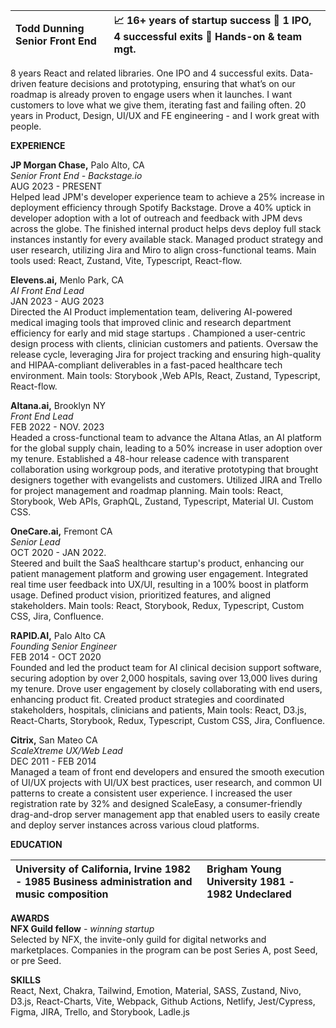 

| Todd Dunning Senior Front End | 📈  16+ years of startup success 🚀  1 IPO, 4 successful exits 🔗  Hands-on & team mgt. |
| :---- | :---- |

8 years React and related libraries.  One IPO and 4 successful exits.  Data-driven feature decisions and prototyping, ensuring that what’s on our roadmap is already proven to engage users when it launches.  I want customers to love what we give them, iterating fast and failing often.  20 years in Product, Design, UI/UX and FE engineering \- and I work great with people. 

**EXPERIENCE**

**JP Morgan Chase,** Palo Alto, CA  
*Senior Front End \- Backstage.io*  
AUG 2023 \- PRESENT  
Helped lead JPM's developer experience team to achieve a 25% increase in deployment efficiency through Spotify Backstage. Drove a 40% uptick in developer adoption with a lot of outreach and feedback with JPM devs across the globe.  The finished internal product helps devs deploy full stack instances instantly for every available stack.  Managed product strategy and user research, utilizing Jira and Miro to align cross-functional teams.   Main tools used:  React, Zustand, Vite, Typescript, React-flow.  

**Elevens.ai,** Menlo Park, CA  
*AI Front End Lead*  
JAN 2023 \- AUG 2023  
Directed the AI Product implementation team, delivering AI-powered medical imaging tools that improved clinic and research department efficiency for early and mid stage startups . Championed a user-centric design process with clients, clinician customers and patients.  Oversaw the release cycle, leveraging Jira for project tracking and ensuring high-quality and HIPAA-compliant deliverables in a fast-paced healthcare tech environment. Main tools: Storybook ,Web APIs, React, Zustand, Typescript, React-flow.  

**Altana.ai,** Brooklyn NY  
*Front End Lead*  
FEB 2022 \- NOV. 2023  
Headed a cross-functional team to advance the Altana Atlas, an AI platform for the global supply chain, leading to a 50% increase in user adoption over my tenure.  Established a 48-hour release cadence with transparent collaboration using workgroup pods, and iterative prototyping that brought designers together with evangelists and customers. Utilized JIRA and Trello for project management and roadmap planning.  Main tools: React, Storybook,  Web APIs, GraphQL,  Zustand, Typescript, Material UI.  Custom CSS.

**OneCare.ai,** Fremont CA  
*Senior Lead*  
OCT 2020 \- JAN 2022\.  
Steered and built the SaaS healthcare startup's product, enhancing our patient management platform and growing user engagement. Integrated real time user feedback into UX/UI, resulting in a 100% boost in platform usage. Defined product vision, prioritized features, and aligned stakeholders.  Main tools:  React, Storybook, Redux, Typescript, Custom CSS, Jira, Confluence.

**RAPID.AI,** Palo Alto CA  
*Founding Senior Engineer*  
FEB 2014 \- OCT 2020  
Founded and led the product team for AI clinical decision support software, securing adoption by over 2,000 hospitals, saving over 13,000 lives during my tenure. Drove user engagement by closely collaborating with end users, enhancing product fit. Created product strategies and coordinated stakeholders, hospitals, clinicians and patients,  Main tools:  React, D3.js, React-Charts, Storybook, Redux, Typescript, Custom CSS, Jira, Confluence.

**Citrix,** San Mateo CA  
*ScaleXtreme UX/Web Lead*  
DEC 2011 \- FEB 2014  
Managed a team of front end developers and ensured the smooth execution of UI/UX projects with UI/UX best practices, user research, and common UI patterns to create a consistent user experience. I increased the user registration rate by 32% and designed ScaleEasy, a consumer-friendly drag-and-drop server management app that enabled users to easily create and deploy server instances across various cloud platforms.

**EDUCATION**

| University of California, Irvine 1982 \- 1985 Business administration and music composition | Brigham Young University 1981 \- 1982 Undeclared |
| :---- | :---- |

**AWARDS**  
**NFX Guild fellow** *\- winning startup*  
Selected by NFX, the invite-only guild for digital networks and marketplaces.  Companies in the program can be post Series A, post Seed, or pre Seed.

**SKILLS**  
React, Next, Chakra, Tailwind, Emotion, Material, SASS, Zustand, Nivo, D3.js, React-Charts, Vite, Webpack, Github Actions, Netlify, Jest/Cypress, Figma, JIRA, Trello, and Storybook, Ladle.js